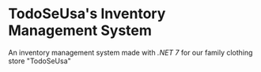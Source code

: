 # TodoSeUsa's Inventory Management System 

An inventory management system made with *.NET 7* for our family clothing store "TodoSeUsa"
